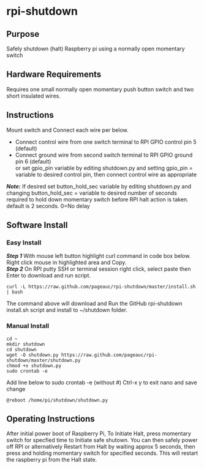 # rpi-shutdown

## Purpose
Safely shutdown (halt) Raspberry pi using a normally open momentary switch

## Hardware Requirements
Requires one small normally open momentary push button switch 
and two short insulated wires.  

## Instructions
Mount switch and Connect each wire per below.

* Connect control wire from one switch terminal to RPI GPIO control pin 5   (default)  
* Connect ground wire from second switch terminal to RPI GPIO ground pin 6 (default)  
or 
set gpio_pin variable by editing shutdown.py and setting gpio_pin = variable to desired control pin, then connect control wire as appropriate

***Note:*** If desired set button_hold_sec variable by editing shutdown.py and changing button_hold_sec = variable
to desired number of seconds required to hold down momentary switch before RPI halt action is taken.    
default is 2 seconds.  0=No delay

## Software Install

### Easy Install

***Step 1*** With mouse left button highlight curl command in code box below. Right click mouse in highlighted area and Copy.  
***Step 2*** On RPI putty SSH or terminal session right click, select paste then Enter to download and run script.   

    curl -L https://raw.github.com/pageauc/rpi-shutdown/master/install.sh | bash

The command above will download and Run the GitHub rpi-shutdown install.sh script and install to ~/shutdown folder.  

### Manual Install
    cd ~
    mkdir shutdown
    cd shutdown
    wget -O shutdown.py https://raw.github.com/pageauc/rpi-shutdown/master/shutdown.py
    chmod +x shutdown.py
    sudo crontab -e

Add line below to sudo crontab -e (without #) Ctrl-x y to exit nano and save change

    @reboot /home/pi/shutdown/shutdown.py

## Operating Instructions
After initial power boot of Raspberry Pi, To Initiate Halt, press momentary switch for specfied time
to Initiate safe shutown.  You can then safely power off RPI or alternatively Restart from Halt by 
waiting approx 5 seconds, then press and holding momentary switch for specified seconds. This will restart
the raspberry pi from the Halt state.  
